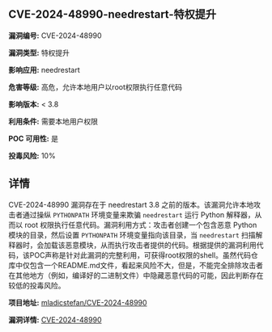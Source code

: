 ## CVE-2024-48990-needrestart-特权提升

**漏洞编号:** CVE-2024-48990

**漏洞类型:** 特权提升

**影响应用:** needrestart

**危害等级:** 高危，允许本地用户以root权限执行任意代码

**影响版本:** < 3.8

**利用条件:** 需要本地用户权限

**POC 可用性:** 是

**投毒风险:** 10%

## 详情

CVE-2024-48990 漏洞存在于 needrestart 3.8 之前的版本。该漏洞允许本地攻击者通过操纵 `PYTHONPATH` 环境变量来欺骗 `needrestart` 运行 Python 解释器，从而以 root 权限执行任意代码。漏洞利用方式：攻击者创建一个包含恶意 Python 模块的目录，然后设置 `PYTHONPATH` 环境变量指向该目录，当 `needrestart` 扫描解释器时，会加载该恶意模块，从而执行攻击者提供的代码。根据提供的漏洞利用代码，该POC声称是针对此漏洞的完整利用，可获得root权限的shell。虽然代码仓库中仅包含一个README.md文件，看起来风险不大，但是，不能完全排除攻击者在其他地方（例如，编译好的二进制文件）中隐藏恶意代码的可能，因此判断存在较低的投毒风险。

**项目地址:** [mladicstefan/CVE-2024-48990](https://github.com/mladicstefan/CVE-2024-48990)

**漏洞详情:** [CVE-2024-48990](https://nvd.nist.gov/vuln/detail/CVE-2024-48990)